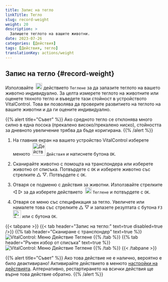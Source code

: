 ```yaml
---
title: Запис на тегло
linkTitle: Тегло
slug: record-weight
weight: 20
description: >
  Запишете теглото на вашите животни.
date: 2023-07-26
categories: [Действия]
tags: [Действия, тегло]
translationKey: actions/weight
---
```


## Запис на тегло {#record-weight}
Използвайте &nbsp;<img src="/icons/actions/weight.svg" width="20" align="bottom" alt="Теглене" /> действието `Теглене` за да запазите теглото на вашето животно индивидуално. За целта измерете теглото на животните или оценете тяхното тегло и въведете тази стойност в устройството VitalControl. Това ви позволява да проверите развитието на теглото на вашите животни и да ги оцените индивидуално.

{{% alert title="Съвет" %}}
Ако средното тегло се отклонява много силно в една посока (прекалено високо/прекалено ниско), стойността за дневното увеличение трябва да бъде коригирана.
{{% /alert %}}

1. На главния екран на вашето устройство VitalControl изберете менюто &nbsp;<img src="/icons/actions.svg" width="40" align="bottom" alt="Действия" /> `Действия` и натиснете бутона `OK`.

2. Сканирайте животно с помощта на транспондера или изберете животно от списъка. Потвърдете с `OK` и изберете животно със стрелките △ ▽. Потвърдете с `OK`.

3. Отваря се подменю с действия за животни. Използвайте стрелките ◁ ▷ за да изберете действието &nbsp;<img src="/icons/actions/weight.svg" width="20" align="bottom" alt="Теглене" /> `Теглене` и потвърдете с `OK`.

4. Отваря се меню със спецификация за тегло. Увеличете или намалете това със стрелките △ ▽ и запазете резултата с бутона `F3` <img src="/icons/footer/save.svg" width="25" align="bottom" alt="Запазване" /> или с бутона `OK`.

{{< tabpane >}}
{{< tab header="Запис на тегло:" text=true disabled=true />}}
{{% tab header="Сканиране с транспондер" text=true %}}
  ![VitalControl: Меню Действие Теглене](../images/weighing-scan.png "Теглене")
{{% /tab %}}
{{% tab header="Ръчен избор от списъка" text=true %}}
  ![VitalControl: Меню Действие Теглене](../images/weighing.png "Теглене")
{{% /tab %}}
{{< /tabpane >}}

{{% alert title="Съвет" %}}
Ако това действие не е налично, вероятно е било деактивирано! Активирайте действието в менюто [настройки на действията](../setting/). Алтернативно, рестартирането на всички действия ще върне това действие обратно.
{{% /alert %}}
